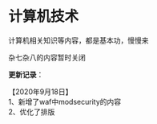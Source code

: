 # 计算机技术

计算机相关知识等内容，都是基本功，慢慢来

杂七杂八的内容暂时关闭

**更新记录**：

【2020年9月18日】  
1、新增了waf中modsecurity的内容  
2、优化了排版







